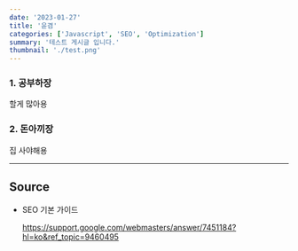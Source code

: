 ```yaml
---
date: '2023-01-27'
title: '윤겸'
categories: ['Javascript', 'SEO', 'Optimization']
summary: '테스트 게시글 입니다.'
thumbnail: './test.png'
---
```


### 1. 공부하장

할게 많아용

### 2. 돈아끼장

집 사야해용

---

## Source

- SEO 기본 가이드

  [<https://support.google.com/webmasters/answer/7451184?hl=ko&ref_topic=9460495>](<https://support.google.com/webmasters/answer/7451184?hl=ko&ref_topic=9460495>)